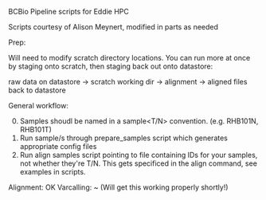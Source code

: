 BCBio Pipeline scripts for Eddie HPC

Scripts courtesy of Alison Meynert, modified in parts as needed


Prep: 

Will need to modify scratch directory locations. You can run more at once by staging onto scratch, then staging back out onto datastore:

raw data on datastore -> scratch working dir -> alignment -> aligned files back to datastore 

General workflow:

0. Samples shoudl be named in a sample<T/N> convention. (e.g. RHB101N, RHB101T)
1. Run sample/s through prepare_samples script which generates appropriate config files
2. Run align samples script pointing to file containing IDs for your samples, not whether they're T/N. This gets specificed in the align command, see examples in scripts.


Alignment: OK 
Varcalling: ~ (Will get this working properly shortly!)
